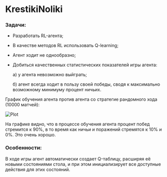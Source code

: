 # KrestikiNoliki

### Задачи:
* Разработать RL-агента;
* В качестве методов RL использовать Q-learning;
* Агент ходит не однообразно;
* Добиться качественных статистических показателей игры агента:

     a) у агента невозможно выйграть;
  
     б) агент всегда ходит в пользу своей победы, сводя к максимально возможному минимуму процент ничьих.

График обучения агента против агента со стратегие рандомного хода (10000 матчей):

![Plot](https://github.com/Ulrike13/KrestikiNoliki/assets/126660175/be7fd7ab-c614-4540-8f20-f893af0485d3)

На графике видно, что в процессе обучения агента процент побед стремится к 90%, в то время как ничьи и поражений стремятся к 10% и 0%.
Это очень хорошо.

### Особенности:
В ходе игры агент автоматически создает Q-таблицу, расширяя её новыми состояниями стола, и при этом инициализирует все доступные действия для этих состояний.
